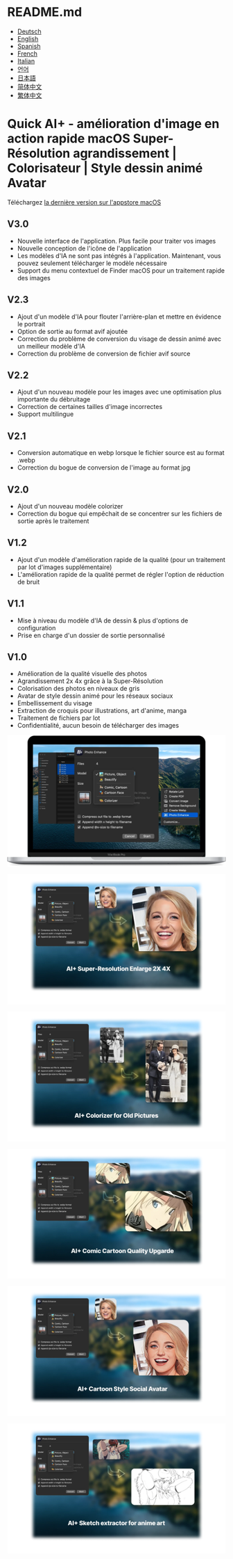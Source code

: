 # README.md
- [Deutsch](README.de.md)
- [English](README.md)
- [Spanish](README.es.md)
- [French](README.fr.md)
- [Italian](README.it.md)
- [언어](README.ko.md)
- [日本語](README.ja.md)
- [简体中文](README.zh_cn.md)
- [繁体中文](README.zh_tw.md)

# Quick AI+ - amélioration d'image en action rapide macOS Super-Résolution agrandissement | Colorisateur | Style dessin animé Avatar  

Téléchargez [la dernière version sur l'appstore macOS](https://apps.apple.com/fr/app/id1664742316)  

V3.0  
---  
- Nouvelle interface de l'application. Plus facile pour traiter vos images  
- Nouvelle conception de l'icône de l'application  
- Les modèles d'IA ne sont pas intégrés à l'application. Maintenant, vous pouvez seulement télécharger le modèle nécessaire  
- Support du menu contextuel de Finder macOS pour un traitement rapide des images  

V2.3  
---  
- Ajout d'un modèle d'IA pour flouter l'arrière-plan et mettre en évidence le portrait  
- Option de sortie au format avif ajoutée  
- Correction du problème de conversion du visage de dessin animé avec un meilleur modèle d'IA  
- Correction du problème de conversion de fichier avif source  

V2.2  
---  
- Ajout d'un nouveau modèle pour les images avec une optimisation plus importante du débruitage  
- Correction de certaines tailles d'image incorrectes  
- Support multilingue  

V2.1  
---  
- Conversion automatique en webp lorsque le fichier source est au format .webp  
- Correction du bogue de conversion de l'image au format jpg  

V2.0  
---  
- Ajout d'un nouveau modèle colorizer  
- Correction du bogue qui empêchait de se concentrer sur les fichiers de sortie après le traitement  

V1.2  
---  
- Ajout d'un modèle d'amélioration rapide de la qualité (pour un traitement par lot d'images supplémentaire)  
- L'amélioration rapide de la qualité permet de régler l'option de réduction de bruit  

V1.1  
---  
- Mise à niveau du modèle d'IA de dessin & plus d'options de configuration  
- Prise en charge d'un dossier de sortie personnalisé  

V1.0  
---  
- Amélioration de la qualité visuelle des photos  
- Agrandissement 2x 4x grâce à la Super-Résolution  
- Colorisation des photos en niveaux de gris  
- Avatar de style dessin animé pour les réseaux sociaux  
- Embellissement du visage  
- Extraction de croquis pour illustrations, art d'anime, manga  
- Traitement de fichiers par lot  
- Confidentialité, aucun besoin de télécharger des images  

![macOS](images/macos.webp)  

![aperçu1](images/preview1.webp)  

![aperçu2](images/preview2.webp)  

![aperçu3](images/preview3.webp)  

![aperçu4](images/preview4.webp)  

![aperçu5](images/preview5.webp)